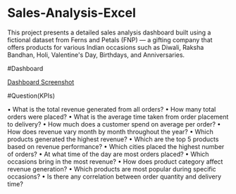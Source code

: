 # Sales-Analysis-Excel
This project presents a detailed sales analysis dashboard built using a fictional dataset from Ferns and Petals (FNP) — a gifting company that offers products for various Indian occasions such as Diwali, Raksha Bandhan, Holi, Valentine's Day, Birthdays, and Anniversaries.

#Dashboard

<a href=https://github.com/Prathmeshvarma/Sales-Analysis-Excel/blob/main/Dashboard%20Screenshot.png> Dashboard Screenshot </a>

#Question(KPIs)

•	What is the total revenue generated from all orders?
•	How many total orders were placed?
•	What is the average time taken from order placement to delivery?
•	How much does a customer spend on average per order?
•	How does revenue vary month by month throughout the year?
•	Which products generated the highest revenue?
•	Which are the top 5 products based on revenue performance?
•	Which cities placed the highest number of orders?
•	At what time of the day are most orders placed?
•	Which occasions bring in the most revenue?
•	How does product category affect revenue generation?
•	Which products are most popular during specific occasions?
•	Is there any correlation between order quantity and delivery time?





